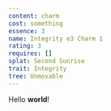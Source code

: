 ```yaml
---
content: charm
cost: something
essence: 3
name: Integrity e3 Charm 1
rating: 3
requires: []
splat: Second Sunrise
trait: Integrity
tree: Unmovable
---
```


Hello **world**!
